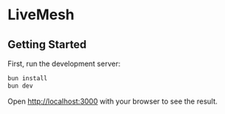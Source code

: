# LiveMesh

## Getting Started

First, run the development server:

```bash
bun install
bun dev
```

Open [http://localhost:3000](http://localhost:3000) with your browser to see the result.
